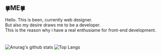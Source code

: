 <h2>🍀ME🍀</h2>
<p>Hello. This is been, currently web designer. <br>
But also my desire draws me to be a developer. <br>
This is the reason why i have a real enthusiame for front-end development.</p>

#

![Anurag's github stats](https://github-readme-stats.vercel.app/api?username=6810779s&show_icons=true&theme=graywhite)
![Top Langs](https://github-readme-stats.vercel.app/api/top-langs/?username=6810779s&layout=compact&theme=graywhite)


